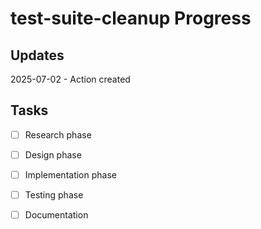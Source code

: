 # test-suite-cleanup Progress

## Updates

2025-07-02 - Action created

## Tasks

- [ ] Research phase
- [ ] Design phase
- [ ] Implementation phase
- [ ] Testing phase
- [ ] Documentation

